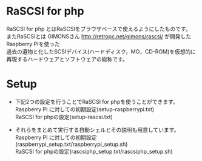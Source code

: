 # RaSCSI for php

RaSCSI for php とはRaSCSIをブラウザベースで使えるようにしたものです。  
またRaSCSIとは GIMONSさん http://retropc.net/gimons/rascsi/ が開発したRaspberry PIを使った  
過去の遺物と化したSCSIデバイス(ハードディスク，MO，CD-ROM)を仮想的に再現するハードウェアとソフトウェアの総称です。  

# Setup
* 下記2つの設定を行うことでRaSCSI for phpを使うことができます。  
 Raspberry PI に対しての初期設定(setup-raspberrypi.txt)  
 RaSCSI for phpの設定(setup-rascsi.txt)  

* それらをまとめて実行する自動シェルとその説明も用意しています。  
 Raspberry PI に対しての初期設定(raspberrypi_setup.txt/raspberrypi_setup.sh)  
 RaSCSI for phpの設定(rascsiphp_setup.txt/rascsiphp_setup.sh)  

